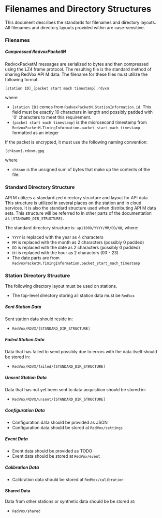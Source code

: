 # Filenames and Directory Structures

This document describes the standards for filenames and directory layouts. All filenames and directory layouts provided within are case-sensitive.

### Filenames

##### Compressed RedvoxPacketM

RedvoxPacketM messages are serialized to bytes and then compressed using the LZ4 frame protocol. The resulting file is the standard method of sharing RedVox API M data. The filename for these files must utilize the following format.

```
[station ID]_[packet start mach timestamp].rdvxm
```

where
* `[station ID]` comes from `RedvoxPacketM.StationInformation.id`. This field must be exactly 10 characters in length and possibly padded with '0' characters to meet this requirement.
* `[packet start mach timestamp]` is the microsecond timestamp from `RedvoxPacketM.TimingInformation.packet_start_mach_timestamp` formatted as an integer


If the packet is encrypted, it must use the following naming convention:

```
[chksum].rdvxm.gpg
```

where 
* `chksum` is the unsigned sum of bytes that make up the contents of the file.

### Standard Directory Structure

API M utilizes a standardized directory structure and layout for API data. This structure is utilized in several places on the station and in cloud services. It is also the standard structure used when distributing API M data sets. This structure will be referred to in other parts of the documentation as `[STANDARD_DIR_STRUCTURE]`.

The standard directory structure is: `api1000/YYYY/MM/DD/HH`, where: 
* `YYYY` is replaced with the year as 4 characters
* `MM` is replaced with the month as 2 characters (possibly 0 padded)
* `DD` is replaced with the date as 2 characters (possibly 0 padded)
* `HH` is replaced with the hour as 2 characters (00 - 23)
* The date parts are from `RedvoxPacketM.TimingInformation.packet_start_mach_timestamp`

### Station Directory Structure

The following directory layout must be used on stations. 

* The top-level directory storing all station data must be `RedVox`

##### Sent Station Data

Sent station data should reside in:
* `RedVox/RDVX/[STANDARD_DIR_STRUCTURE]`

##### Failed Station Data

Data that has failed to send possibly due to errors with the data itself should be stored in:
* `RedVox/RDVX/failed/[STANDARD_DIR_STRUCTURE]`

##### Unsent Station Data

Data that has not yet been sent to data acquistiion should be stored in:
* `RedVox/RDVX/unsent/[STANDARD_DIR_STRUCTURE]`

##### Configuration Data

* Configuration data should be provided as JSON
* Configuration data should be stored at `RedVox/settings`

##### Event Data

* Event data should be provided as TODO
* Event data should be stored at `RedVox/event`

##### Calibration Data

* Calibration data should be stored at `RedVox/calibration`

#### Shared Data

Data from other stations or synthetic data should be be stored at:
* `RedVox/shared`


